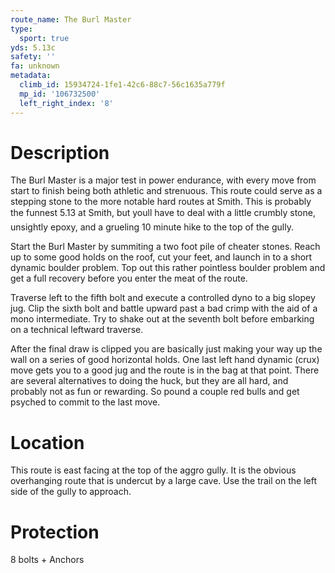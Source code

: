 ```yaml
---
route_name: The Burl Master
type:
  sport: true
yds: 5.13c
safety: ''
fa: unknown
metadata:
  climb_id: 15934724-1fe1-42c6-88c7-56c1635a779f
  mp_id: '106732500'
  left_right_index: '8'
---
```

# Description
The Burl Master is a major test in power endurance, with every move from start to finish being both athletic and strenuous.  This route could serve as a stepping stone to the more notable hard routes at Smith.  This is probably the funnest 5.13 at Smith, but youll have to deal with a little crumbly stone, unsightly epoxy, and a grueling 10 minute hike to the top of the gully.

Start the Burl Master by summiting a two foot pile of cheater stones.  Reach up to some good holds on the roof, cut your feet, and launch in to a short dynamic boulder problem.  Top out this rather pointless boulder problem and get a full recovery before you enter the meat of the route.

Traverse left to the fifth bolt and execute a controlled dyno to a big slopey jug.  Clip the sixth bolt and battle upward past a bad crimp with the aid of a mono intermediate.  Try to shake out at the seventh bolt before embarking on a technical leftward traverse.

After the final draw is clipped you are basically just making your way up the wall on a series of good horizontal holds.  One last left hand dynamic (crux) move gets you to a good jug and the route is in the bag at that point.  There are several alternatives to doing the huck, but they are all hard, and probably not as fun or rewarding.  So pound a couple red bulls and get psyched to commit to the last move.

# Location
This route is east facing at the top of the aggro gully.  It is the obvious overhanging route that is undercut by a large cave.  Use the trail on the left side of the gully to approach.

# Protection
8 bolts + Anchors
